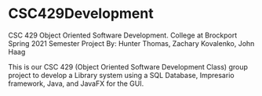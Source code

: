 # CSC429Development
CSC 429 Object Oriented Software Development. College at Brockport Spring 2021 Semester Project
                      By:
Hunter Thomas, Zachary Kovalenko, John Haag

This is our CSC 429 (Object Oriented Software Development Class) group project to develop a Library system using a  SQL Database, Impresario framework, Java, and JavaFX for the GUI. 
